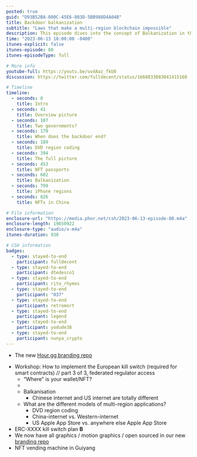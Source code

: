 ```yaml
---
posted: true
guid: "D93B52BA-080C-45E6-803D-5BB988D4A04B"
title: Backdoor balkanization
subtitle: "Laws that make a multi-region blockchain impossible"
description: This episode dives into the concept of Balkanization in the context of decentralized systems. We discuss multi-region application models and present a workshop on how to implement the European Data Act - a kill switch required for smart contracts. We also reveal about our new branding repo, and discuss the intriguing concept of an NFT vending machine in Guiyang. 
time: "2023-06-13 18:00:00 -0400"
itunes-explicit: false
itunes-episode: 80
itunes-episodeType: full

# More info
youtube-full: https://youtu.be/uvdAaz_fkU8
discussion: https://twitter.com/fulldecent/status/1668833083041415168

# Timeline
timeline:
  - seconds: 0
    title: Intro
  - seconds: 41
    title: Overview picture
  - seconds: 107
    title: Two governments?
  - seconds: 170
    title: When does the backdoor end?
  - seconds: 189
    title: DVD region coding
  - seconds: 394
    title: The full picture
  - seconds: 453
    title: NFT passports
  - seconds: 602
    title: Balkanization
  - seconds: 799
    title: iPhone regions
  - seconds: 826
    title: NFTs in China

# File information
enclosure-url: "https://media.phor.net/csh/2023-06-13-episode-80.m4a"
enclosure-length: 19650922
enclosure-type: "audio/x-m4a"
itunes-duration: 938

# CSH information
badges:
  - type: stayed-to-end
    participant: fulldecent
  - type: stayed-to-end
    participant: dtedesco1
  - type: stayed-to-end
    participant: rito_rhymes
  - type: stayed-to-end
    participant: "037"
  - type: stayed-to-end
    participant: retromort
  - type: stayed-to-end
    participant: legend
  - type: stayed-to-end
    participant: yodude38
  - type: stayed-to-end
    participant: nunya_crypto
---
```


- The new [Hour.gg branding repo](https://github.com/community-service/branding)

<!--end of quick notes-->

- Workshop: How to implement the European kill switch (required for smart contracts) // part 3 of 3, federated regulator access
  - “Where” is your wallet/NFT?
  - 
  - Balkanisation
    - Chinese internet and US internet are totally different
  - What are the different models of multi-region applications?
    - DVD region coding
    - China-internet vs. Western-internet
    - US Apple App Store vs. anywhere else Apple App Store
- ERC-XXXX kill switch plan **B**
- We now have all graphics / motion graphics / open sourced in our new [branding repo](https://github.com/community-service/branding)
- NFT vending machine in Guiyang